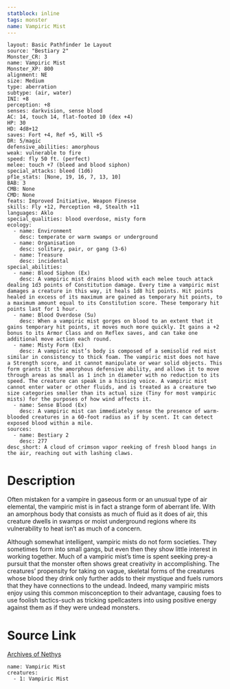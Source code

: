 ```yaml
---
statblock: inline
tags: monster
name: Vampiric Mist
---
```

```statblock
layout: Basic Pathfinder 1e Layout
source: "Bestiary 2"
Monster_CR: 3
name: Vampiric Mist
Monster_XP: 800
alignment: NE
size: Medium
type: aberration
subtype: (air, water)
INI: +8
perception: +8
senses: darkvision, sense blood
AC: 14, touch 14, flat-footed 10 (dex +4)
HP: 30
HD: 4d8+12
saves: Fort +4, Ref +5, Will +5
DR: 5/magic
defensive_abilities: amorphous
weak: vulnerable to fire
speed: fly 50 ft. (perfect)
melee: touch +7 (bleed and blood siphon)
special_attacks: bleed (1d6)
pf1e_stats: [None, 19, 16, 7, 13, 10]
BAB: 3
CMB: None
CMD: None
feats: Improved Initiative, Weapon Finesse
skills: Fly +12, Perception +8, Stealth +11
languages: Aklo
special_qualities: blood overdose, misty form
ecology:
  - name: Environment
    desc: temperate or warm swamps or underground
  - name: Organisation
    desc: solitary, pair, or gang (3-6)
  - name: Treasure
    desc: incidental
special_abilities:
  - name: Blood Siphon (Ex)
    desc: A vampiric mist drains blood with each melee touch attack dealing 1d3 points of Constitution damage. Every time a vampiric mist damages a creature in this way, it heals 1d8 hit points. Hit points healed in excess of its maximum are gained as temporary hit points, to a maximum amount equal to its Constitution score. These temporary hit points last for 1 hour.
  - name: Blood Overdose (Su)
    desc: When a vampiric mist gorges on blood to an extent that it gains temporary hit points, it moves much more quickly. It gains a +2 bonus to its Armor Class and on Reflex saves, and can take one additional move action each round.
  - name: Misty Form (Ex)
    desc: A vampiric mist’s body is composed of a semisolid red mist similar in consistency to thick foam. The vampiric mist does not have a Strength score, and it cannot manipulate or wear solid objects. This form grants it the amorphous defensive ability, and allows it to move through areas as small as 1 inch in diameter with no reduction to its speed. The creature can speak in a hissing voice. A vampiric mist cannot enter water or other fluids, and is treated as a creature two size categories smaller than its actual size (Tiny for most vampiric mists) for the purposes of how wind affects it.
  - name: Sense Blood (Ex)
    desc: A vampiric mist can immediately sense the presence of warm-blooded creatures in a 60-foot radius as if by scent. It can detect exposed blood within a mile.
sources:
  - name: Bestiary 2
    desc: 277
desc_short: A cloud of crimson vapor reeking of fresh blood hangs in the air, reaching out with lashing claws.
```
# Description
Often mistaken for a vampire in gaseous form or an unusual type of air elemental, the vampiric mist is in fact a strange form of aberrant life. With an amorphous body that consists as much of fluid as it does of air, this creature dwells in swamps or moist underground regions where its vulnerability to heat isn’t as much of a concern.

Although somewhat intelligent, vampiric mists do not form societies. They sometimes form into small gangs, but even then they show little interest in working together. Much of a vampiric mist’s time is spent seeking prey-a pursuit that the monster often shows great creativity in accomplishing. The creatures’ propensity for taking on vague, skeletal forms of the creatures whose blood they drink only further adds to their mystique and fuels rumors that they have connections to the undead. Indeed, many vampiric mists enjoy using this common misconception to their advantage, causing foes to use foolish tactics-such as tricking spellcasters into using positive energy against them as if they were undead monsters.
# Source Link
[Archives of Nethys](https://aonprd.com/MonsterDisplay.aspx?ItemName=Vampiric%20Mist)
```encounter-table
name: Vampiric Mist
creatures:
  - 1: Vampiric Mist
```
